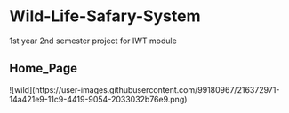 # Wild-Life-Safary-System
1st year 2nd semester project for IWT module

<h2>Home_Page</h2>
![wild](https://user-images.githubusercontent.com/99180967/216372971-14a421e9-11c9-4419-9054-2033032b76e9.png)
